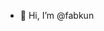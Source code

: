 - 👋 Hi, I’m @fabkun

<!---
fabkun/fabkun is a ✨ special ✨ repository because its `README.md` (this file) appears on your GitHub profile.
You can click the Preview link to take a look at your changes.
--->
